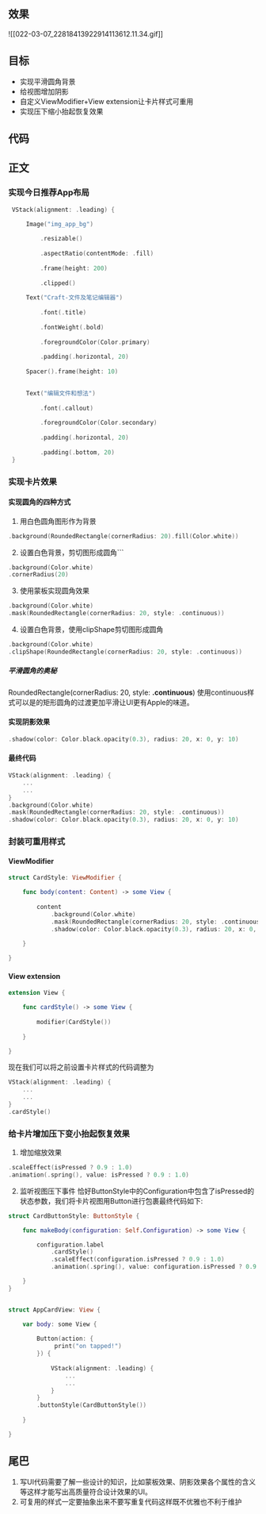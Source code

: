 ## 效果

![[022-03-07_22818413922914113612.11.34.gif]]
## 目标
* 实现平滑圆角背景
* 给视图增加阴影
* 自定义ViewModifier+View extension让卡片样式可重用
* 实现压下缩小抬起恢复效果
## 代码
## 正文
### 实现今日推荐App布局
```swift
 VStack(alignment: .leading) {

	 Image("img_app_bg")
	
		 .resizable()
		
		 .aspectRatio(contentMode: .fill)
		
		 .frame(height: 200)
		
		 .clipped()
	
	 Text("Craft-文件及笔记编辑器")
	
		 .font(.title)
		
		 .fontWeight(.bold)
		
		 .foregroundColor(Color.primary)
		
		 .padding(.horizontal, 20)
	
	 Spacer().frame(height: 10)

	
	 Text("编辑文件和想法")
	
		 .font(.callout)
		
		 .foregroundColor(Color.secondary)
		
		 .padding(.horizontal, 20)
		
		 .padding(.bottom, 20)
 }
```
### 实现卡片效果
#### 实现圆角的四种方式
1. 用白色圆角图形作为背景
```Swift
.background(RoundedRectangle(cornerRadius: 20).fill(Color.white))
```
2. 设置白色背景，剪切图形成圆角```
```swift
.background(Color.white)
.cornerRadius(20)
```
3. 使用蒙板实现圆角效果
```swift
.background(Color.white)
.mask(RoundedRectangle(cornerRadius: 20, style: .continuous))
```
4. 设置白色背景，使用clipShape剪切图形成圆角
```Swift
.background(Color.white)
.clipShape(RoundedRectangle(cornerRadius: 20, style: .continuous))
```
##### 平滑圆角的奥秘
RoundedRectangle(cornerRadius: 20, style: **.continuous**)
使用continuous样式可以是的矩形圆角的过渡更加平滑让UI更有Apple的味道。
#### 实现阴影效果
```swift
.shadow(color: Color.black.opacity(0.3), radius: 20, x: 0, y: 10)
```
#### 最终代码
```swift
VStack(alignment: .leading) {
	...
	...
}
.background(Color.white)
.mask(RoundedRectangle(cornerRadius: 20, style: .continuous))
.shadow(color: Color.black.opacity(0.3), radius: 20, x: 0, y: 10)
```
### 封装可重用样式
#### ViewModifier
```swift
struct CardStyle: ViewModifier {

	func body(content: Content) -> some View {
	
		content
			.background(Color.white)
			.mask(RoundedRectangle(cornerRadius: 20, style: .continuous))
			.shadow(color: Color.black.opacity(0.3), radius: 20, x: 0, y: 10)
	
	}

}
```
#### View extension
```swift
extension View {

	func cardStyle() -> some View {
	
		modifier(CardStyle())
	
	}

}
```

现在我们可以将之前设置卡片样式的代码调整为
```swift
VStack(alignment: .leading) {
	...
	...
}
.cardStyle()
```

### 给卡片增加压下变小抬起恢复效果
1. 增加缩放效果
```Swift
.scaleEffect(isPressed ? 0.9 : 1.0)
.animation(.spring(), value: isPressed ? 0.9 : 1.0)
```
2. 监听视图压下事件
恰好ButtonStyle中的Configuration中包含了isPressed的状态参数，我们将卡片视图用Button进行包裹最终代码如下:
```swift
struct CardButtonStyle: ButtonStyle {

	func makeBody(configuration: Self.Configuration) -> some View {

		configuration.label
			.cardStyle()
			.scaleEffect(configuration.isPressed ? 0.9 : 1.0)
			.animation(.spring(), value: configuration.isPressed ? 0.9 : 1.0)

	}
}


struct AppCardView: View {

	var body: some View {
	
		Button(action: {
			 print("on tapped!")
		}) {
			
			VStack(alignment: .leading) {
				...
				...
			}
		}
		.buttonStyle(CardButtonStyle())
	
	}

}
```

## 尾巴
1. 写UI代码需要了解一些设计的知识，比如蒙板效果、阴影效果各个属性的含义等这样才能写出高质量符合设计效果的UI。
2. 可复用的样式一定要抽象出来不要写重复代码这样既不优雅也不利于维护
